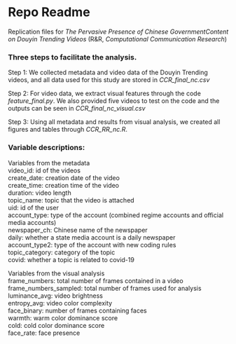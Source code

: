 # Repo Readme

Replication files for *The Pervasive Presence of Chinese GovernmentContent on Douyin Trending Videos* (R&R, *Computational Communication Research*)

### Three steps to facilitate the analysis. 

Step 1: We collected metadata and video data of the Douyin Trending videos, and all data used for this study are stored in *CCR_final_nc.csv*

Step 2: For video data, we extract visual features through the code *feature_final.py*. We also provided five videos to test on the code and the outputs can be seen in *CCR_final_nc_visual.csv*

Step 3: Using all metadata and results from visual analysis, we created all figures and tables through *CCR_RR_nc.R*.

### Variable descriptions:
Variables from the metadata
<br />video_id: id of the videos
<br />create_date: creation date of the video
<br />create_time: creation time of the video
<br />duration: video length
<br />topic_name: topic that the video is attached
<br />uid: id of the user
<br />account_type: type of the account (combined regime accounts and official media accounts)
<br />newspaper_ch: Chinese name of the newspaper
<br />daily: whether a state media account is a daily newspaper
<br />account_type2: type of the account with new coding rules
<br />topic_category: category of the topic
<br />covid: whether a topic is related to covid-19

Variables from the visual analysis
<br />frame_numbers: total number of frames contained in a video
<br />frame_numbers_sampled: total number of frames used for analysis
<br />luminance_avg: video brightness
<br />entropy_avg: video color complexity
<br />face_binary: number of frames containing faces
<br />warmth: warm color dominance score
<br />cold: cold color dominance score
<br />face_rate: face presence

